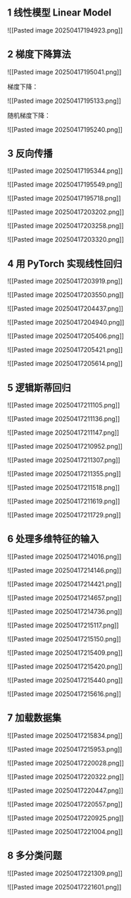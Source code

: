 ## 1 线性模型 Linear Model

![[Pasted image 20250417194923.png]]

## 2 梯度下降算法

![[Pasted image 20250417195041.png]]

梯度下降：

![[Pasted image 20250417195133.png]]

随机梯度下降：

![[Pasted image 20250417195240.png]]

## 3 反向传播

![[Pasted image 20250417195344.png]]

![[Pasted image 20250417195549.png]]

![[Pasted image 20250417195718.png]]

![[Pasted image 20250417203202.png]]

![[Pasted image 20250417203258.png]]

![[Pasted image 20250417203320.png]]

## 4 用 PyTorch 实现线性回归

![[Pasted image 20250417203919.png]]

![[Pasted image 20250417203550.png]]

![[Pasted image 20250417204437.png]]

![[Pasted image 20250417204940.png]]

![[Pasted image 20250417205406.png]]

![[Pasted image 20250417205421.png]]

![[Pasted image 20250417205614.png]]

## 5 逻辑斯蒂回归

![[Pasted image 20250417211105.png]]

![[Pasted image 20250417211136.png]]

![[Pasted image 20250417211147.png]]

![[Pasted image 20250417210952.png]]

![[Pasted image 20250417211307.png]]

![[Pasted image 20250417211355.png]]

![[Pasted image 20250417211518.png]]

![[Pasted image 20250417211619.png]]

![[Pasted image 20250417211729.png]]

## 6 处理多维特征的输入

![[Pasted image 20250417214016.png]]

![[Pasted image 20250417214146.png]]

![[Pasted image 20250417214421.png]]

![[Pasted image 20250417214657.png]]

![[Pasted image 20250417214736.png]]

![[Pasted image 20250417215117.png]]

![[Pasted image 20250417215150.png]]

![[Pasted image 20250417215409.png]]

![[Pasted image 20250417215420.png]]

![[Pasted image 20250417215440.png]]

![[Pasted image 20250417215616.png]]

## 7 加载数据集

![[Pasted image 20250417215834.png]]

![[Pasted image 20250417215953.png]]

![[Pasted image 20250417220028.png]]

![[Pasted image 20250417220322.png]]

![[Pasted image 20250417220447.png]]

![[Pasted image 20250417220557.png]]

![[Pasted image 20250417220925.png]]

![[Pasted image 20250417221004.png]]

## 8 多分类问题

![[Pasted image 20250417221309.png]]

![[Pasted image 20250417221601.png]]
